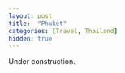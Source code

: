 ```yaml
---
layout: post
title:  "Phuket"
categories: [Travel, Thailand]
hidden: true
---
```

Under construction.
